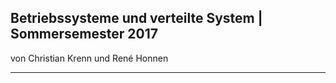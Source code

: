 ## Betriebssysteme und verteilte System | Sommersemester 2017

von Christian Krenn und René Honnen

- - -

